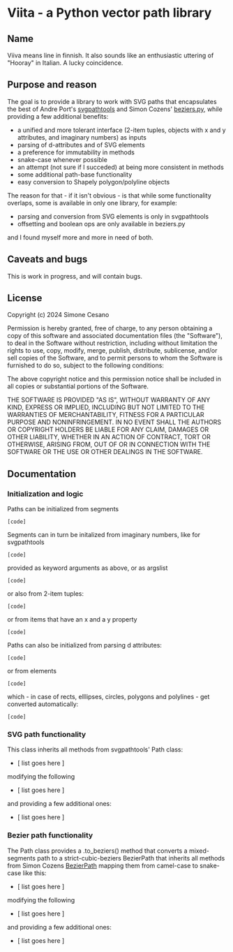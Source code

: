 # Viita - a Python vector path library

## Name

Viiva means line in finnish. It also sounds like an enthusiastic uttering of "Hooray" in Italian. A lucky coincidence.

## Purpose and reason

The goal is to provide a library to work with SVG paths that encapsulates the best of Andre Port's [svgpathtools](https://github.com/mathandy/svgpathtools)
and Simon Cozens' [beziers.py](https://github.com/simoncozens/beziers.py), while providing a few additional benefits:

- a unified and more tolerant interface (2-item tuples, objects with x and y attributes, and imaginary numbers) as inputs
- parsing of d-attributes and of SVG elements
- a preference for immutability in methods 
- snake-case whenever possible
- an attempt (not sure if I succeded) at being more consistent in methods
- some additional path-base functionality
- easy conversion to Shapely polygon/polyline objects

The reason for that - if it isn't obvious - is that while some functionality overlaps, some is available in only one library, for example:

- parsing and conversion from SVG elements is only in svgpathtools
- offsetting and boolean ops are only available in beziers.py

and I found myself more and more in need of both.

## Caveats and bugs

This is work in progress, and will contain bugs. 

## License

Copyright (c) 2024 Simone Cesano

Permission is hereby granted, free of charge, to any person obtaining a copy
of this software and associated documentation files (the "Software"), to deal
in the Software without restriction, including without limitation the rights
to use, copy, modify, merge, publish, distribute, sublicense, and/or sell
copies of the Software, and to permit persons to whom the Software is
furnished to do so, subject to the following conditions:

The above copyright notice and this permission notice shall be included in all
copies or substantial portions of the Software.

THE SOFTWARE IS PROVIDED "AS IS", WITHOUT WARRANTY OF ANY KIND, EXPRESS OR
IMPLIED, INCLUDING BUT NOT LIMITED TO THE WARRANTIES OF MERCHANTABILITY,
FITNESS FOR A PARTICULAR PURPOSE AND NONINFRINGEMENT. IN NO EVENT SHALL THE
AUTHORS OR COPYRIGHT HOLDERS BE LIABLE FOR ANY CLAIM, DAMAGES OR OTHER
LIABILITY, WHETHER IN AN ACTION OF CONTRACT, TORT OR OTHERWISE, ARISING FROM,
OUT OF OR IN CONNECTION WITH THE SOFTWARE OR THE USE OR OTHER DEALINGS IN THE
SOFTWARE.

## Documentation

### Initialization and logic

Paths can be initialized from segments

    [code]

Segments can in turn be initalized from imaginary numbers, like for svgpathtools

    [code]

provided as keyword arguments as above, or as argslist

    [code]

or also from 2-item tuples:

    [code]

or from items that have an x and a y property 

    [code]

Paths can also be initialized from parsing d attributes:

    [code]

or from elements

    [code]

which - in case of rects, elllipses, circles, polygons and polylines - get converted automatically:

    [code]

### SVG path functionality

This class inherits all methods from svgpathtools' Path class:

- [ list goes here ]

modifying the following

- [ list goes here ]

and providing a few additional ones:

- [ list goes here ]


### Bezier path functionality

The Path class provides a .to_beziers() method that converts a mixed-segments path to a strict-cubic-beziers BezierPath
that inherits all methods from Simon Cozens [BezierPath](https://simoncozens.github.io/beziers.py/source/beziers.path.html)
mapping them from camel-case to snake-case like this:

- [ list goes here ]

modifying the following

- [ list goes here ]

and providing a few additional ones:

- [ list goes here ]
